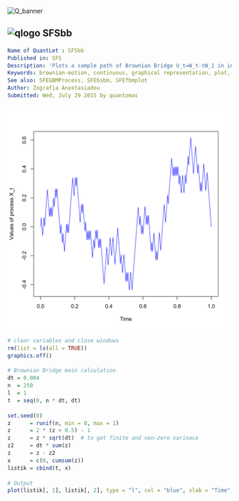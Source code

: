 
![Q_banner](https://github.com/QuantLet/Styleguide-and-Validation-procedure/blob/master/pictures/banner.png)

## ![qlogo](https://github.com/QuantLet/Styleguide-and-Validation-procedure/blob/master/pictures/qloqo.png) **SFSbb**

```yaml
Name of QuantLet : SFSbb 
Published in: SFS
Description: 'Plots a sample path of Brownian Bridge U_t=W_t-tW_1 in interval [0, 1].'
Keywords: brownian-motion, continuous, graphical representation, plot, process, simulation, stochastic, stochastic-process, time-series, wiener-process
See also: SFEGBMProcess, SFEbsbm, SFEfbmplot
Author: Zografia Anastasiadou
Submitted: Wed, July 29 2015 by quantomas
```

![Picture1](SFSbb-1.png)


```r
# clear variables and close windows
rm(list = ls(all = TRUE))
graphics.off()

# Brownian Bridge main calculation
dt = 0.004
n  = 250
l  = 1
t  = seq(0, n * dt, dt)

set.seed(0)
z      = runif(n, min = 0, max = 1)
z      = 2 * (z > 0.5) - 1
z      = z * sqrt(dt)  # to get finite and non-zero varinace
z2     = dt * sum(z)
z      = z - z2
x      = c(0, cumsum(z))
listik = cbind(t, x)

# Output
plot(listik[, 1], listik[, 2], type = "l", col = "blue", xlab = "Time", ylab = "Values of process X_t") 

```
